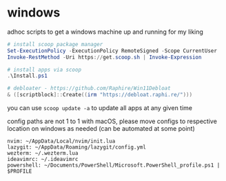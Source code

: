 # windows

adhoc scripts to get a windows machine up and running for my liking

```ps1
# install scoop package manager
Set-ExecutionPolicy -ExecutionPolicy RemoteSigned -Scope CurrentUser
Invoke-RestMethod -Uri https://get.scoop.sh | Invoke-Expression

# install apps via scoop
.\Install.ps1

# debloater - https://github.com/Raphire/Win11Debloat
& ([scriptblock]::Create((irm "https://debloat.raphi.re/")))
```

you can use `scoop update -a` to update all apps at any given time

config paths are not 1 to 1 with macOS, please move configs to respective
location on windows as needed (can be automated at some point)

```
nvim: ~/AppData/Local/nvim/init.lua
lazygit: ~/AppData/Roaming/lazygit/config.yml
wezterm: ~/.wezterm.lua
ideavimrc: ~/.ideavimrc
powershell: ~/Documents/PowerShell/Microsoft.PowerShell_profile.ps1 | $PROFILE
```
